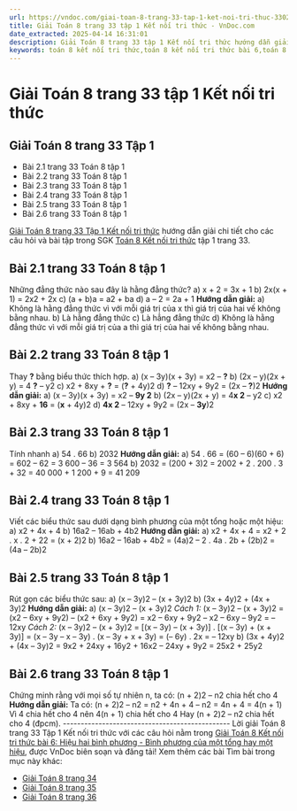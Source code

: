 ```yaml
---
url: https://vndoc.com/giai-toan-8-trang-33-tap-1-ket-noi-tri-thuc-330219
title: Giải Toán 8 trang 33 tập 1 Kết nối tri thức - VnDoc.com
date_extracted: 2025-04-14 16:31:01
description: Giải Toán 8 trang 33 tập 1 Kết nối tri thức hướng dẫn giải chi tiết các câu hỏi và bài tập trong SGK Toán 8 Kết nối tri thức tập 1.
keywords: toán 8 kết nối tri thức,toán 8 kết nối tri thức bài 6,toán 8 bài 6 Hiệu hai bình phương Bình phương của một tổng hay một hiệu,toán lớp 8 kết nối tri thức,giải toán 8 kết nối tri thức,bài 6 Hiệu hai bình phương Bình phương của một tổng hay một hiệu,toán 8 bài 6 kết nối tri thức,toán 8 bài 6,toán lớp 8 bài 6,toán 8 trang 33,giải toán 8 trang 33,giải toán lớp 8 trang 33,toán lớp 8 trang 33,toán lớp 8 bài 6 trang 33,toán 8 bài 6 trang 33,bài 2.6 sgk toán 8 tập 1,bài 2.5 sgk toán 8 tập 1
---
```


# Giải Toán 8 trang 33 tập 1 Kết nối tri thức
## **Giải Toán 8 trang 33 Tập 1**
  * Bài 2.1 trang 33 Toán 8 tập 1
  * Bài 2.2 trang 33 Toán 8 tập 1
  * Bài 2.3 trang 33 Toán 8 tập 1
  * Bài 2.4 trang 33 Toán 8 tập 1
  * Bài 2.5 trang 33 Toán 8 tập 1
  * Bài 2.6 trang 33 Toán 8 tập 1

[Giải Toán 8 trang 33 Tập 1 Kết nối tri thức](<https://vndoc.com/giai-toan-8-trang-33-tap-1-ket-noi-tri-thuc-330219>) hướng dẫn giải chi tiết cho các câu hỏi và bài tập trong SGK [Toán 8 Kết nối tri thức](<https://vndoc.com/toan-8-ket-noi-tri-thuc>) tập 1 trang 33.
## Bài 2.1 trang 33 Toán 8 tập 1
Những đẳng thức nào sau đây là hằng đẳng thức?
a\) x + 2 = 3x + 1
b\) 2x\(x + 1\) = 2x2 \+ 2x
c\) \(a + b\)a = a2 \+ ba
d\) a – 2 = 2a + 1
**Hướng dẫn giải:**
a\) Không là hằng đẳng thức vì với mỗi giá trị của x thì giá trị của hai vế không bằng nhau.
b\) Là hằng đẳng thức
c\) Là hẳng đẳng thức
d\) Không là hằng đẳng thức vì với mỗi giá trị của a thì giá trị của hai vế không bằng nhau.
## Bài 2.2 trang 33 Toán 8 tập 1
Thay **?** bằng biểu thức thích hợp.
a\) \(x – 3y\)\(x + 3y\) = x2 – **?**
b\) \(2x – y\)\(2x + y\) = 4 **?** – y2
c\) x2 \+ 8xy + **?** = \(**?** \+ 4y\)2
d\) **?** – 12xy + 9y2 = \(2x – **?**\)2
**Hướng dẫn giải:**
a\) \(x – 3y\)\(x + 3y\) = x2 – **9y 2**
b\) \(2x – y\)\(2x + y\) = 4**x 2** – y2
c\) x2 \+ 8xy + **16** = \(**x** \+ 4y\)2
d\) **4x 2** – 12xy + 9y2 = \(2x – **3y**\)2
## Bài 2.3 trang 33 Toán 8 tập 1
Tính nhanh
a\) 54 . 66
b\) 2032
**Hướng dẫn giải:**
a\) 54 . 66 = \(60 – 6\)\(60 + 6\)
= 602 – 62
= 3 600 – 36
= 3 564
b\) 2032 = \(200 + 3\)2
= 2002 \+ 2 . 200 . 3 + 32
= 40 000 + 1 200 + 9
= 41 209
## Bài 2.4 trang 33 Toán 8 tập 1
Viết các biểu thức sau dưới dạng bình phương của một tổng hoặc một hiệu:
a\) x2 \+ 4x + 4
b\) 16a2 – 16ab + 4b2
**Hướng dẫn giải:**
a\) x2 \+ 4x + 4 = x2 \+ 2 . x . 2 + 22
= \(x + 2\)2
b\) 16a2 – 16ab + 4b2
= \(4a\)2 – 2 . 4a . 2b + \(2b\)2
= \(4a – 2b\)2
## Bài 2.5 trang 33 Toán 8 tập 1
Rút gọn các biểu thức sau:
a\) \(x – 3y\)2 – \(x + 3y\)2
b\) \(3x + 4y\)2 \+ \(4x + 3y\)2
**Hướng dẫn giải:**
a\) \(x – 3y\)2 – \(x + 3y\)2
 _Cách 1:_ \(x – 3y\)2 – \(x + 3y\)2
= \(x2 – 6xy + 9y2\) – \(x2 \+ 6xy + 9y2\)
= x2 – 6xy + 9y2 – x2 – 6xy – 9y2
= – 12xy
 _Cách 2:_ \(x – 3y\)2 – \(x + 3y\)2
= \[\(x – 3y\) – \(x + 3y\)\] . \[\(x – 3y\) + \(x + 3y\)\]
= \(x – 3y – x – 3y\) . \(x – 3y + x + 3y\)
= \(– 6y\) . 2x
= – 12xy
b\) \(3x + 4y\)2 \+ \(4x – 3y\)2
= 9x2 \+ 24xy + 16y2 \+ 16x2 – 24xy + 9y2
= 25x2 \+ 25y2
## Bài 2.6 trang 33 Toán 8 tập 1
Chứng minh rằng với mọi số tự nhiên n, ta có:
\(n + 2\)2 – n2 chia hết cho 4
**Hướng dẫn giải:**
Ta có: \(n + 2\)2 – n2 = n2 \+ 4n + 4 – n2
= 4n + 4
= 4\(n + 1\)
Vì 4 chia hết cho 4 nên 4\(n + 1\) chia hết cho 4
Hay \(n + 2\)2 – n2 chia hết cho 4 \(đpcm\).
\-----------------------------------------------
Lời giải Toán 8 trang 33 Tập 1 Kết nối tri thức với các câu hỏi nằm trong [Giải Toán 8 Kết nối tri thức bài 6: Hiệu hai bình phương - Bình phương của một tổng hay một hiệu](<https://vndoc.com/toan-8-ket-noi-tri-thuc-bai-6-294889>), được VnDoc biên soạn và đăng tải\!
Xem thêm các bài Tìm bài trong mục này khác:
  * [Giải Toán 8 trang 34](</giai-toan-8-trang-34-tap-1-ket-noi-tri-thuc-330220>)
  * [Giải Toán 8 trang 35](</giai-toan-8-trang-35-tap-1-ket-noi-tri-thuc-330222>)
  * [Giải Toán 8 trang 36](</giai-toan-8-trang-36-tap-1-ket-noi-tri-thuc-330223>)


